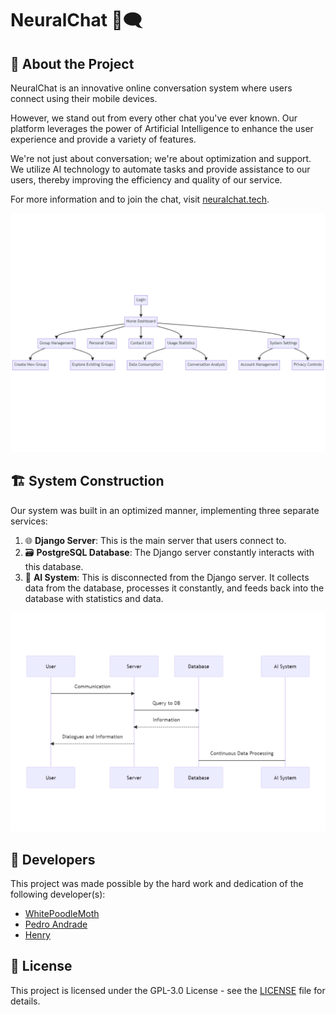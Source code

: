 # NeuralChat 🧠🗨️

## 📖 About the Project

NeuralChat is an innovative online conversation system where users connect using their mobile devices.

However, we stand out from every other chat you've ever known. Our platform leverages the power of Artificial Intelligence to enhance the user experience and provide a variety of features.

We're not just about conversation; we're about optimization and support. We utilize AI technology to automate tasks and provide assistance to our users, thereby improving the efficiency and quality of our service.

For more information and to join the chat, visit [neuralchat.tech](https://neuralchat.tech/).

![flow](https://github.com/NeuralChat/.github/blob/main/assets/flow.png)

## 🏗️ System Construction

Our system was built in an optimized manner, implementing three separate services:

1. 🌐 **Django Server**: This is the main server that users connect to.
2. 🗃️ **PostgreSQL Database**: The Django server constantly interacts with this database.
3. 🤖 **AI System**: This is disconnected from the Django server. It collects data from the database, processes it constantly, and feeds back into the database with statistics and data.

![sequence](https://github.com/NeuralChat/.github/blob/main/assets/sequence.png)

## 👥 Developers

This project was made possible by the hard work and dedication of the following developer(s):

- [WhitePoodleMoth](https://github.com/WhitePoodleMoth)
- [Pedro Andrade](https://github.com/pedroandrade03)
- [Henry](https://github.com/HenryFacens)

## 📄 License

This project is licensed under the GPL-3.0 License - see the [LICENSE](LICENSE) file for details.
